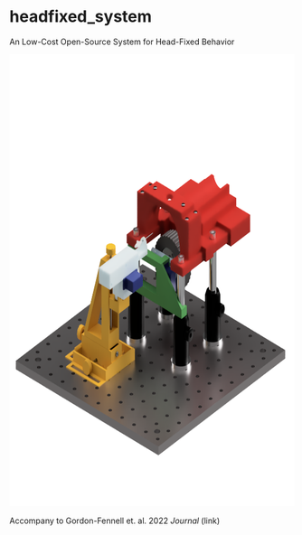 # headfixed_system
An Low-Cost Open-Source System for Head-Fixed Behavior

<img src="./images/render_standard_angled_1080x1080.png" width="800" height="800">

Accompany to Gordon-Fennell et. al. 2022 *Journal* (link)

